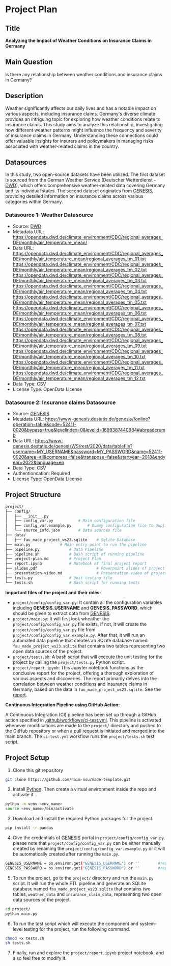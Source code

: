 # Project Plan

## Title

<!-- Give your project a short title. -->

**Analyzing the Impact of Weather Conditions on Insurance Claims in Germany**

## Main Question

<!-- Think about one main question you want to answer based on the data. -->

Is there any relationship between weather conditions and insurance claims in Germany?

## Description

<!-- Describe your data science project in max. 200 words. Consider writing about why and how you attempt it. -->

Weather significantly affects our daily lives and has a notable impact on various aspects, including insurance claims. Germany's diverse climate provides an intriguing topic for exploring how weather conditions relate to insurance claims. This study aims to analyze this relationship, investigating how different weather patterns might influence the frequency and severity of insurance claims in Germany. Understanding these connections could offer valuable insights for insurers and policymakers in managing risks associated with weather-related claims in the country.

## Datasources

<!-- Describe each datasources you plan to use in a section. Use the prefic "DatasourceX" where X is the id of the datasource. -->

In this study, two open-source datasets have been utilized. The first dataset is sourced from the German Weather Service (Deutscher Wetterdienst - [DWD](https://opendata.dwd.de/)), which offers comprehensive weather-related data covering Germany and its individual states. The second dataset originates from [GENESIS](https://www-genesis.destatis.de/genesis/online/data?operation=sprachwechsel&language=en), providing detailed information on insurance claims across various categories within Germany.

### Datasource 1: Weather Datasource

- Source: [DWD](https://opendata.dwd.de/)
- Metadata URL: https://opendata.dwd.de/climate_environment/CDC/regional_averages_DE/monthly/air_temperature_mean/
- Data URL: https://opendata.dwd.de/climate_environment/CDC/regional_averages_DE/monthly/air_temperature_mean/regional_averages_tm_01.txt
  https://opendata.dwd.de/climate_environment/CDC/regional_averages_DE/monthly/air_temperature_mean/regional_averages_tm_02.txt
  https://opendata.dwd.de/climate_environment/CDC/regional_averages_DE/monthly/air_temperature_mean/regional_averages_tm_03.txt
  https://opendata.dwd.de/climate_environment/CDC/regional_averages_DE/monthly/air_temperature_mean/regional_averages_tm_04.txt
  https://opendata.dwd.de/climate_environment/CDC/regional_averages_DE/monthly/air_temperature_mean/regional_averages_tm_05.txt
  https://opendata.dwd.de/climate_environment/CDC/regional_averages_DE/monthly/air_temperature_mean/regional_averages_tm_06.txt
  https://opendata.dwd.de/climate_environment/CDC/regional_averages_DE/monthly/air_temperature_mean/regional_averages_tm_07.txt
  https://opendata.dwd.de/climate_environment/CDC/regional_averages_DE/monthly/air_temperature_mean/regional_averages_tm_08.txt
  https://opendata.dwd.de/climate_environment/CDC/regional_averages_DE/monthly/air_temperature_mean/regional_averages_tm_09.txt
  https://opendata.dwd.de/climate_environment/CDC/regional_averages_DE/monthly/air_temperature_mean/regional_averages_tm_10.txt
  https://opendata.dwd.de/climate_environment/CDC/regional_averages_DE/monthly/air_temperature_mean/regional_averages_tm_11.txt
  https://opendata.dwd.de/climate_environment/CDC/regional_averages_DE/monthly/air_temperature_mean/regional_averages_tm_12.txt
- Data Type: CSV
- License Type: OpenData License

### Datasource 2: Insurance claims Datasource

- Source: [GENESIS](https://www-genesis.destatis.de/genesis/online/data?operation=sprachwechsel&language=en)
- Metadata URL: https://www-genesis.destatis.de/genesis//online?operation=table&code=52411-0020&bypass=true&levelindex=0&levelid=1699387440984#abreadcrumb
- Data URL: https://www-genesis.destatis.de/genesisWS/rest/2020/data/tablefile?username=MY_USERNAME&password=MY_PASSWORD&name=52411-0020&area=all&compress=false&transpose=false&startyear=2018&endyear=2022&language=en
- Data Type: CSV
- Authentioncation: Required
- License Type: OpenData License

## Project Structure

```bash
project/
├── config/
│   ├── __init__.py
│   ├── config_var.py			# Main configuration file
│   ├── config_var.example.py		# Dummy configuration file to duplicate
│   └── source_info.json		# Data sources file
├── data/
│   ├── fau_made_project_ws23.sqlite	# Sqlite Database
├── main.py				# Main entry point to run the pipeline
├── pipeline.py				# Data Pipeline
├── pipeline.sh				# Bash script of running pipeline
├── project-plan.md			# Project Plan
├── report.ipynb			# Notebook of final project report
├── slides.pdf                          # Powerpoint slides of project
├── presentation-video.md               # Presentation video of project
├── tests.py				# Unit testing file
└── tests.sh				# Bash script for running tests
```

**Important files of the project and their roles:**

- `project/config/config_var.py`: It contain all the configuration variables including **GENESIS_USERNAME** and **GENESIS_PASSWORD**, which should be given to extract data from [GENESIS](https://www-genesis.destatis.de/genesis/online/data?operation=sprachwechsel&language=en).
- `project/main.py`: It will first look wheather the `project/config/config_var.py` file exists, if not, it will create the `project/config/config_var.py` file from `project/config/config_var.example.py`. After that, it will run an automated data pipeline that creates an SQLite database named `fau_made_project_ws23.sqlite` that contains two tables representing two open data sources of the project.
- `project/tests.sh`: A bash script that will execute the unit testing for the project by calling the `project/tests.py` Python script.
- `project/report.ipynb`: This Jupyter notebook functions as the conclusive report for the project, offering a thorough exploration of various aspects and discoveries. The report primarily delves into the correlation between weather conditions and insurance claims in Germany, based on the data in `fau_made_project_ws23.sqlite`. See the [report](project/report.ipynb).

**Continuous Integration Pipeline using GitHub Action:** <br>

A Continuous Integration (CI) pipeline has been set up through a GitHub action specified in [.github/workflows/ci-test.yml](.github/workflows/ci-test.yml). This pipeline is activated whenever modifications are made to the `project/` directory and pushed to the GitHub repository or when a pull request is initiated and merged into the main branch. The `ci-test.yml` workflow runs the `project/tests.sh` test script.

## Project Setup

1. Clone this git repository

```bash
git clone https://github.com/naim-nsu/made-template.git
```

2. Install [Python](https://www.python.org/). Then create a virtual environment inside the repo and activate it.

```bash
python -m venv <env_name>
source <env_name>/bin/activate
```

3. Download and install the required Python packages for the project.

```bash
pip install -r pandas
```

4. Give the credentials of [GENESIS](https://www-genesis.destatis.de/genesis/online/data?operation=sprachwechsel&language=en) portal in `project/config/config_var.py`. please note that `project/config/config_var.py` can be either manually created by renaming the `project/config/config_var.example.py` or it will be automatically created after running the `main.py`.

```bash
GENESIS_USERNAME = os.environ.get("GENESIS_USERNAME") or ''        #replace '' with your genesis username
GENESIS_PASSWORD = os.environ.get("GENESIS_PASSWORD") or ''        #replace '' with your genesis password
```

5. To run the project, go to the `project/` directory and run the `main.py` script. It will run the whole ETL pipeline and generate an SQLite database named `fau_made_project_ws23.sqlite` that contains two tables, `weather_data` and `insurance_claim_data`, representing two open data sources of the project.

```bash
cd project/
python main.py
```

6. To run the test script which will execute the component and system-level testing for the project, run the following command.

```bash
chmod +x tests.sh
sh tests.sh
```

7. Finally, run and explore the `project/report.ipynb` project notebook, and also feel free to modify it.
